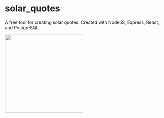 # solar_quotes
A free tool for creating solar quotes. Created with NodeJS, Express, React, and PostgreSQL.

<img src="/demo/demo-gif.gif" width="250" height="250"/>

